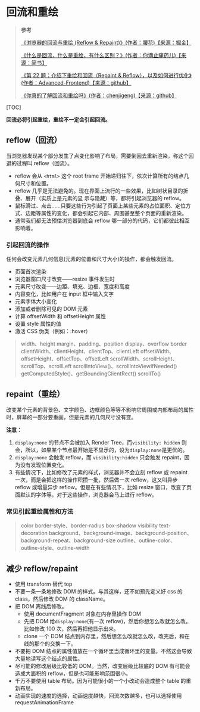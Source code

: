 # 回流和重绘

> **参考**
>
> [《浏览器的回流与重绘 (Reflow & Repaint)》(作者：腰花)【来源：掘金】](https://juejin.im/post/5a9923e9518825558251c96a)
>
> [《什么是回流，什么是重绘，有什么区别？》(作者：你滴止痛药儿)【来源：简书】](https://www.jianshu.com/p/e081f9aa03fb)
>
> [《第 22 题：介绍下重绘和回流（Repaint & Reflow），以及如何进行优化》(作者：Advanced-Frontend)【来源：github】](https://github.com/Advanced-Frontend/Daily-Interview-Question/issues/24)
>
> [《你真的了解回流和重绘吗》(作者：chenjigeng)【来源：github】](https://github.com/chenjigeng/blog/issues/4)

[TOC]

**回流必将引起重绘，重绘不一定会引起回流。**

## reflow（回流）

当浏览器发现某个部分发生了点变化影响了布局，需要倒回去重新渲染，称这个回退的过程叫 reflow（回流）。

- reflow 会从 `<html>` 这个 root frame 开始递归往下，依次计算所有的结点几何尺寸和位置。
- reflow 几乎是无法避免的。现在界面上流行的一些效果，比如树状目录的折叠、展开（实质上是元素的显 示与隐藏）等，都将引起浏览器的 reflow。
- 鼠标滑过、点击……只要这些行为引起了页面上某些元素的占位面积、定位方式、边距等属性的变化，都会引起它内部、周围甚至整个页面的重新渲染。
- 通常我们都无法预估浏览器到底会 reflow 哪一部分的代码，它们都彼此相互影响着。

### 引起回流的操作

任何会改变元素几何信息(元素的位置和尺寸大小)的操作，都会触发回流。

- 页面首次渲染
- 浏览器窗口尺寸改变——resize 事件发生时
- 元素尺寸改变——边距、填充、边框、宽度和高度
- 内容变化，比如用户在 input 框中输入文字
- 元素字体大小变化
- 添加或者删除可见的 DOM 元素
- 计算 offsetWidth 和 offsetHeight 属性
- 设置 style 属性的值
- 激活 CSS 伪类（例如：:hover）

> width、height
> margin、padding、position
> display、overflow
> border
> clientWidth、clientHeight、clientTop、clientLeft
> offsetWidth、offsetHeight、offsetTop、offsetLeft
> scrollWidth、scrollHeight、scrollTop、scrollLeft
> scrollIntoView()、scrollIntoViewIfNeeded()
> getComputedStyle()、getBoundingClientRect()
> scrollTo()

## repaint（重绘）

改变某个元素的背景色、文字颜色、边框颜色等等不影响它周围或内部布局的属性时，屏幕的一部分要重画，但是元素的几何尺寸没有变。

**注意：**

1. `display:none` 的节点不会被加入 Render Tree，而`visibility: hidden` 则会，所以，如果某个节点最开始是不显示的，设为`display:none`是更优的。
2. `display:none` 会触发 reflow，而 `visibility:hidden` 只会触发 repaint，因为没有发现位置变化。
3. 有些情况下，比如修改了元素的样式，浏览器并不会立刻 reflow 或 repaint 一次，而是会把这样的操作积攒一批，然后做一次 reflow，这又叫异步 reflow 或增量异步 reflow。但是在有些情况下，比如 resize 窗口，改变了页面默认的字体等。对于这些操作，浏览器会马上进行 reflow。

### 常见引起重绘属性和方法

> color
> border-style、border-radius
> box-shadow
> visibility
> text-decoration
> background、background-image、background-position、background-repeat、background-size
> outline、outline-color、outline-style、outline-width

## 减少 reflow/repaint

- 使用 transform 替代 top
- 不要一条一条地修改 DOM 的样式。与其这样，还不如预先定义好 css 的 class，然后修改 DOM 的 className。
- 把 DOM 离线后修改。
  - 使用 documentFragment 对象在内存里操作 DOM
  - 先把 DOM 给`display:none`(有一次 reflow)，然后你想怎么改就怎么改。比如修改 100 次，然后再把他显示出来。
  - clone 一个 DOM 结点到内存里，然后想怎么改就怎么改，改完后，和在线的那个的交换一下。
- 不要把 DOM 结点的属性值放在一个循环里当成循环里的变量。不然这会导致大量地读写这个结点的属性。
- 尽可能的修改层级比较低的 DOM。当然，改变层级比较底的 DOM 有可能会造成大面积的 reflow，但是也可能影响范围很小。
- 千万不要使用 table 布局。因为可能很小的一个小改动会造成整个 table 的重新布局。
- 动画实现的速度的选择，动画速度越快，回流次数越多，也可以选择使用 requestAnimationFrame
